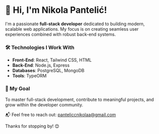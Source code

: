 # 👋 Hi, I'm Nikola Pantelić!  

I'm a passionate **full-stack developer** dedicated to building modern, scalable web applications. My focus is on creating seamless user experiences combined with robust back-end systems.  

### 🛠️ Technologies I Work With  
- **Front-End**: React, Tailwind CSS, HTML  
- **Back-End**: Node.js, Express  
- **Databases**: PostgreSQL, MongoDB  
- **Tools**: TypeORM  

### 🌟 My Goal  
To master full-stack development, contribute to meaningful projects, and grow within the developer community.  

📬 Feel free to reach out: [panteliccnikolaa@gmail.com](mailto:panteliccnikolaa@gmail.com)  

Thanks for stopping by! 😊  
